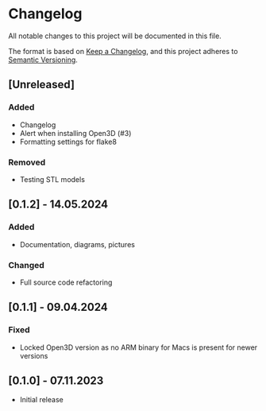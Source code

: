 # Changelog

All notable changes to this project will be documented in this file.

The format is based on [Keep a Changelog](https://keepachangelog.com/en/1.1.0/),
and this project adheres to [Semantic Versioning](https://semver.org/spec/v2.0.0.html).

## [Unreleased]

### Added
- Changelog
- Alert when installing Open3D (#3)
- Formatting settings for flake8

### Removed
- Testing STL models

## [0.1.2] - 14.05.2024

### Added
- Documentation, diagrams, pictures 

### Changed
- Full source code refactoring

## [0.1.1] - 09.04.2024

### Fixed
- Locked Open3D version as no ARM binary for Macs is present for newer versions

## [0.1.0] - 07.11.2023
- Initial release
